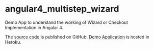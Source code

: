 # angular4_multistep_wizard

Demo App to understand the working of Wizard or Checkout Implementation in Angular 4.

The [source code](https://github.com/vivekkeswaran/angular4_multistep_wizard) is published on GitHub. [Demo Application](https://angular-wizard-demo-app.herokuapp.com/) is hosted in Heroku.
